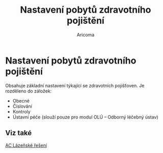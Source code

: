 ﻿---
    title: "Nastavení pobytů zdravotního pojištění"
    author: Aricoma
    ms.date: 04/30/2018
    ms.topic: article
    ms.prod: dynamics-nav-2017
    ms.contentlocale: cs-cz
    ms.lasthandoff: 04/30/2018
---

# Nastavení pobytů zdravotního pojištění

Obsahuje základní nastavení týkající se zdravotních pojišťoven. Je rozděleno do záložek:
-	Obecné
-	Číslování
-	Kontroly
-	Ústavní péče (slouží pouze pro modul OLÚ – Odborný léčebný ústav) 



## <a name="see-also"></a>Viz také
[AC Lázeňské řešení](spa-solution.md)